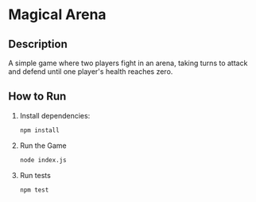 # Magical Arena

## Description
A simple game where two players fight in an arena, taking turns to attack and defend until one player's health reaches zero.

## How to Run
1. Install dependencies:
   ```bash
   npm install

2. Run the Game
   ```bash
   node index.js

3. Run tests
   ```bash
   npm test

   